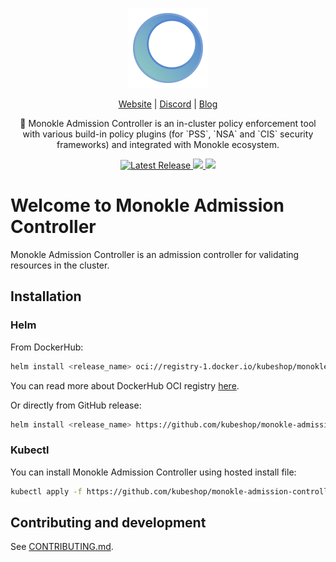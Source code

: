 <p align="center">
  <img src="docs/images/large-icon-256.png" alt="Monokle Logo" width="128" height="128"/>
</p>

<p align="center">
  <a href="https://monokle.io">Website</a> |
  <a href="https://discord.com/invite/6zupCZFQbe">Discord</a> |
  <a href="https://monokle.io/blog">Blog</a>
</p>

<p align="center">🧐 Monokle Admission Controller is an in-cluster policy enforcement tool with various build-in policy plugins (for `PSS`, `NSA` and `CIS` security frameworks) and integrated with Monokle ecosystem.</p>

<p align="center">
  <a href="https://github.com/kubeshop/monokle-admission-controller/releases/latest">
    <img src="https://img.shields.io/github/v/release/kubeshop/monokle-admission-controller" alt="Latest Release" />
  </a>
  <a href="https://github.com/kubeshop/monokle-admission-controller/actions/workflows/check.yml">
    <img src="https://img.shields.io/github/actions/workflow/status/kubeshop/monokle-admission-controller/test.yml" />
  </a>
  <a href="https://github.com/kubeshop/monokle-admission-controller">
    <img src="https://img.shields.io/badge/License-MIT-green.svg" />
  </a>
</p>

# Welcome to Monokle Admission Controller

Monokle Admission Controller is an admission controller for validating resources in the cluster.

## Installation

### Helm

From DockerHub:

```bash
helm install <release_name> oci://registry-1.docker.io/kubeshop/monokle-admission-controller --version 0.0.2
```

You can read more about DockerHub OCI registry [here](https://docs.docker.com/docker-hub/oci-artifacts/).

Or directly from GitHub release:

```bash
helm install <release_name> https://github.com/kubeshop/monokle-admission-controller/releases/download/v0.0.2/helm.tgz
```

### Kubectl

You can install Monokle Admission Controller using hosted install file:

```bash
kubectl apply -f https://github.com/kubeshop/monokle-admission-controller/releases/download/{RELEASE}/install.yaml
```

## Contributing and development

See [CONTRIBUTING.md](CONTRIBUTING.md).
